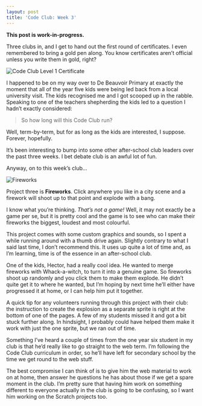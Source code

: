 ```yaml
---
layout: post
title: 'Code Club: Week 3'
---
```


**This post is work-in-progress.**

Three clubs in, and I get to hand out the first round of certificates. I
even remembered to bring a gold pen along. You know certificates aren’t
official unless you write them in gold, right?

![Code Club Level 1 Certificate][certificate]

I happened to be on my way over to De Beauvoir Primary at exactly the
moment that all of the year five kids were being led back from a
local university visit. The kids recognised me and I got scooped up
in the rabble. Speaking to one of the teachers shepherding the kids led
to a question I hadn’t exactly considered:

> So how long will this Code Club run?

Well, term-by-term, but for as long as the kids are interested, I suppose.
Forever, hopefully.

It’s been interesting to bump into some other after-school club leaders
over the past three weeks. I bet debate club is an awful lot of fun.

Anyway, on to this week’s club…

![Fireworks][fireworks]

Project three is **Fireworks**. Click anywhere you like in a city scene
and a firework will shoot up to that point and explode with a bang.

I know what you’re thinking. *That’s not a game!* Well, it may not exactly
be a game per se, but it is pretty cool and the game is to see who
can make their fireworks the biggest, loudest and most colourful.

This project comes with some custom graphics and sounds, so I spent a
while running around with a thumb drive again. Slightly contrary to what
I said last time, I don’t recommend this. It uses up quite a lot of time
and, as I’m learning, time is of the essence in an after-school club.

One of the kids, Hector, had a really cool idea. He wanted to merge
fireworks with Whack-a-witch, to turn it into a genuine game. So
fireworks shoot up randomly and you click them to make them explode.
He didn’t quite get it to where he wanted, but I’m hoping by next time
he’ll either have progressed it at home, or I can help him put it together.

A quick tip for any volunteers running through this project with their club:
the instruction to create the explosion as a separate sprite is right at
the bottom of one of the pages. A few of my students missed it and got
a bit stuck further along. In hindsight, I probably could have helped
them make it work with just the one sprite, but we ran out of time.

Something I’ve heard a couple of times from the one year six student
in my club is that he’d really like to go straight to the web term.
I’m following the Code Club curriculum in order, so he’ll have left
for secondary school by the time we get round to the web stuff.

The best compromise I can think of is to give him the web material to work
on at home, then answer he questions he has about those if we get a spare
moment in the club. I’m pretty sure that having him work on something
different to everyone actually in the club is going to be confusing,
so I want him working on the Scratch projects too.

[certificate]: http://assets.jgwhite.co.uk/images/code-club-certificate.png
[fireworks]: http://assets.jgwhite.co.uk/images/fireworks-scratch.jpg

